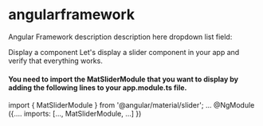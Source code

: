 # angularframework
Angular Framework description
description here
dropdown list field:

Display a component
Let's display a slider component in your app and verify that everything works.

#### You need to import the MatSliderModule that you want to display by adding the following lines to your app.module.ts file.

import { MatSliderModule } from '@angular/material/slider';
…
@NgModule ({....
  imports: [...,
  MatSliderModule,
…]
})
